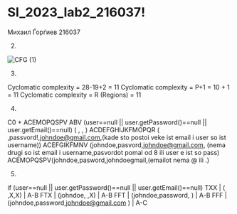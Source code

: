 # SI_2023_lab2_216037!

Михаил Ѓорѓиев 216037

2.
![CFG (1)](https://github.com/mgorgiev/SI_2023_lab2_216037/assets/120776054/5f9099e1-5825-44b6-911d-81aad83516af)

3.
Cyclomatic complexity = 28-19+2 = 11
Cyclomatic complexity = P+1 = 10 + 1 = 11
Cyclomatic complexity = R (Regions) = 11

4.
C0 + ACEMOPQSPV 
ABV (user==null || user.getPassword()==null || user.getEmail()==null) ( , , )
ACDEFGHIJKFMOPQR ( ,passvord!,johndoe@gmail.com,(kade sto postoi veke ist email i user so ist username))
ACEFGIKFMNV (johndoe,pasvord,johndoe@gmail.com, (nema drugi so ist email i username,pasvordot pomal od 8 ili user e ist so pass)
ACEMOPQSPV(johndoe,pasword,johndoegmail,(emailot nema @ ili .)

5.
if (user==null || user.getPassword()==null || user.getEmail()==null) 
TXX | ( ,X,X) | A-B
FTX | (johndoe, ,X) | A-B
FFT | (johndoe,password, ) | A-B
FFF | (johndoe,password,johndoe@gmail.com ) | A-C
